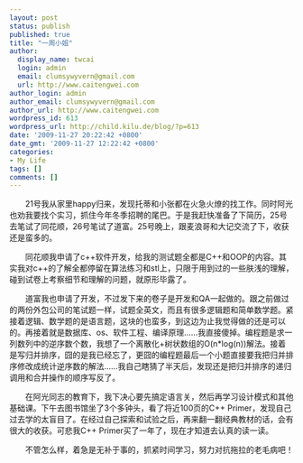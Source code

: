 ```yaml
---
layout: post
status: publish
published: true
title: "一周小姐"
author:
  display_name: twcai
  login: admin
  email: clumsywyvern@gmail.com
  url: http://www.caitengwei.com
author_login: admin
author_email: clumsywyvern@gmail.com
author_url: http://www.caitengwei.com
wordpress_id: 613
wordpress_url: http://child.kilu.de/blog/?p=613
date: '2009-11-27 20:22:42 +0800'
date_gmt: '2009-11-27 12:22:42 +0800'
categories:
- My Life
tags: []
comments: []
---
```

<p>　　21号我从家里happy归来，发现托蒂和小张都在火急火燎的找工作。同时阿光也劝我要找个实习，抓住今年冬季招聘的尾巴。于是我赶快准备了下简历，25号去笔试了同花顺，26号笔试了道富。25号晚上，跟麦浪哥和大记交流了下，收获还是蛮多的。</p>
<p>　　同花顺我申请了c++软件开发，给我的测试题全都是C++和OOP的内容。其实我对c++的了解全都停留在算法练习和stl上，只限于用到过的一些肤浅的理解，碰到试卷上考察细节和理解的问题，就原形毕露了。</p>
<p>　　道富我也申请了开发，不过发下来的卷子是开发和QA一起做的。跟之前做过的两份外包公司的笔试题一样，试题全英文，而且有很多逻辑题和简单数学题。紧接着逻辑、数学题的是语言题，这块的也蛮多，到这边为止我觉得做的还是可以的。再接着就是数据库、os、软件工程、编译原理&hellip;&hellip;我直接傻掉。编程题是求一列数列中的逆序数个数，我想了一个离散化+树状数组的O(n*log(n))解法。接着是写归并排序，囧的是我已经忘了，更囧的编程题最后一个小题直接要我把归并排序修改成统计逆序数的解法&hellip;&hellip;我自己瞎猜了半天后，发现还是把归并排序的递归调用和合并操作的顺序写反了。</p>
<p>　　在阿光同志的教育下，我下决心要先搞定语言关，然后再学习设计模式和其他基础课。下午去图书馆坐了3个多钟头，看了将近100页的C++ Primer，发现自己过去学的太盲目了。在经过自己探索和试验之后，再来翻一翻经典教材的话，会有很大的收获。可悲我C++ Primer买了一年了，现在才知道去认真的读一读。</p>
<p>　　不管怎么样，着急是无补于事的，抓紧时间学习，努力对抗拖拉的老毛病吧！</p>
